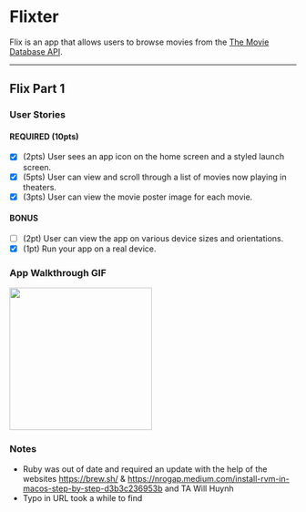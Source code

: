 # Flixter

Flix is an app that allows users to browse movies from the [The Movie Database API](http://docs.themoviedb.apiary.io/#).

---

## Flix Part 1

### User Stories

#### REQUIRED (10pts)
- [x] (2pts) User sees an app icon on the home screen and a styled launch screen.
- [x] (5pts) User can view and scroll through a list of movies now playing in theaters.
- [x] (3pts) User can view the movie poster image for each movie.

#### BONUS
- [ ] (2pt) User can view the app on various device sizes and orientations.
- [x] (1pt) Run your app on a real device.

### App Walkthrough GIF

<img src="https://recordit.co/FU5ZFT6WMi.gif" width=250><br>

### Notes
- Ruby was out of date and required an update with the help of the websites https://brew.sh/ & https://nrogap.medium.com/install-rvm-in-macos-step-by-step-d3b3c236953b and TA Will Huynh
- Typo in URL took a while to find
